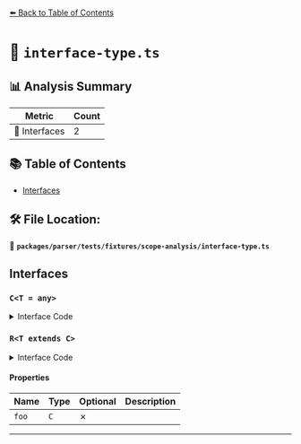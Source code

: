 [⬅️ Back to Table of Contents](../../../../../index.md)

# 📄 `interface-type.ts`

## 📊 Analysis Summary

| Metric | Count |
|--------|-------|
| 📐 Interfaces | 2 |

## 📚 Table of Contents

- [Interfaces](#interfaces)

## 🛠️ File Location:
📂 **`packages/parser/tests/fixtures/scope-analysis/interface-type.ts`**

## Interfaces

### `C<T = any>`

<details><summary>Interface Code</summary>

```ts
interface C<T = any> {}
```
</details>

### `R<T extends C>`

<details><summary>Interface Code</summary>

```ts
interface R<T extends C> {
  foo: C;
}
```
</details>

#### Properties

| Name | Type | Optional | Description |
|------|------|----------|-------------|
| `foo` | `C` | ✗ |  |


---